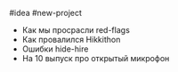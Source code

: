 #idea #new-project 

- Как мы просрасли red-flags
- Как провалился Hikkithon
- Ошибки hide-hire
- На 10 выпуск про открытый микрофон